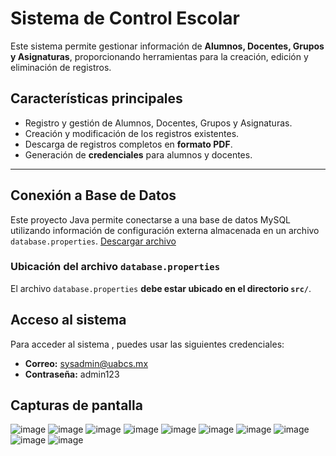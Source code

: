 # Sistema de Control Escolar

Este sistema permite gestionar información de **Alumnos, Docentes, Grupos y Asignaturas**, proporcionando herramientas para la creación, edición y eliminación de registros.

## Características principales
- Registro y gestión de Alumnos, Docentes, Grupos y Asignaturas.
- Creación y modificación de los registros existentes.
- Descarga de registros completos en **formato PDF**.
- Generación de **credenciales** para alumnos y docentes.
---
## Conexión a Base de Datos


Este proyecto Java permite conectarse a una base de datos MySQL utilizando información de configuración externa almacenada en un archivo `database.properties`.
[Descargar archivo](https://drive.google.com/file/d/1vi49oOgkYLw-r1PBmJxpbStyshpoj3wj/view?usp=drive_link)


### Ubicación del archivo `database.properties`

El archivo `database.properties` **debe estar ubicado en el directorio `src/`**. 

## Acceso al sistema

Para acceder al sistema , puedes usar las siguientes credenciales:

- **Correo:** sysadmin@uabcs.mx
- **Contraseña:** admin123


## Capturas de pantalla

![image](https://github.com/user-attachments/assets/307209f1-ca15-4e18-a7e3-c1757a7f08a5)
![image](https://github.com/user-attachments/assets/62942443-d17c-4e39-a265-3c5caebb92b0)
![image](https://github.com/user-attachments/assets/b24e911c-0ee1-4f66-87c6-4943fa6d4758)
![image](https://github.com/user-attachments/assets/994f9f95-bace-46cb-9623-30bdda95540b)
![image](https://github.com/user-attachments/assets/e47757bc-2a6d-4817-ac34-b24545927e88)
![image](https://github.com/user-attachments/assets/a43efe7f-cd70-4704-92c9-840626668f39)
![image](https://github.com/user-attachments/assets/3b9592cb-a2f0-4520-b084-39cec31a3b79)
![image](https://github.com/user-attachments/assets/4a4ae2ba-6330-4c02-beb2-51feed4d8882)
![image](https://github.com/user-attachments/assets/a5b2cc5e-f3d2-464a-b011-38ec97a15e12)
![image](https://github.com/user-attachments/assets/3c27ee58-8813-4bf1-8b72-753cf952a387)




